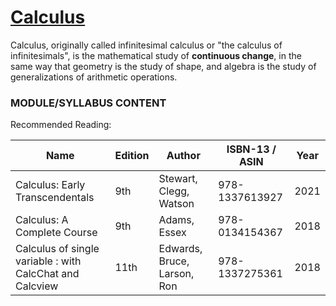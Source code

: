 # [Calculus](https://en.wikipedia.org/wiki/Calculus) 
Calculus, originally called infinitesimal calculus or "the calculus of infinitesimals", is the mathematical study of **continuous change**, in the same way that geometry is the study of shape, and algebra is the study of generalizations of arithmetic operations. 

### MODULE/SYLLABUS CONTENT

Recommended Reading:

| **Name** | **Edition** | **Author** | **ISBN-13** / **ASIN** | **Year** |
|---|---|---|---|---|
| Calculus: Early Transcendentals | 9th | Stewart, Clegg, Watson | 978-1337613927 | 2021 |
| Calculus: A Complete Course | 9th | Adams, Essex | 978-0134154367 | 2018 |
| Calculus of single variable : with CalcChat and Calcview | 11th | Edwards, Bruce, Larson, Ron | 978-1337275361 | 2018 |
